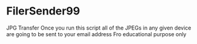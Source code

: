 # FilerSender99
JPG Transfer
Once you run this script all of the JPEGs in any given device are going to be sent to your email address
Fro educational purpose only
